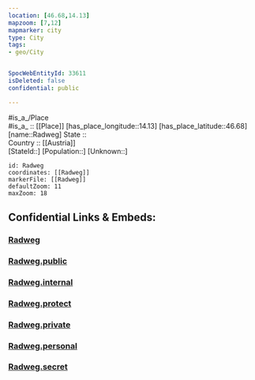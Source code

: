 ```yaml
---
location: [46.68,14.13] 
mapzoom: [7,12] 
mapmarker: city 
type: City
tags:
- geo/City


SpocWebEntityId: 33611
isDeleted: false
confidential: public

---
```

#is_a_/Place  
#is_a_ :: [[Place]] 
[has_place_longitude::14.13] 
[has_place_latitude::46.68] 
[name::Radweg] 
State ::  
Country :: [[Austria]]  
[StateId::] 
[Population::] 
[Unknown::] 


```leaflet
id: Radweg
coordinates: [[Radweg]] 
markerFile: [[Radweg]] 
defaultZoom: 11 
maxZoom: 18
```


## Confidential Links & Embeds: 

### [Radweg](/_Standards/Earth/Continent/Europe/Europe~Central/Austria/Austrias_States/Kärnten/City/Radweg.md) 

### [Radweg.public](/_public/Earth/Continent/Europe/Europe~Central/Austria/Austrias_States/Kärnten/City/Radweg.public.md) 

### [Radweg.internal](/_internal/Earth/Continent/Europe/Europe~Central/Austria/Austrias_States/Kärnten/City/Radweg.internal.md) 

### [Radweg.protect](/_protect/Earth/Continent/Europe/Europe~Central/Austria/Austrias_States/Kärnten/City/Radweg.protect.md) 

### [Radweg.private](/_private/Earth/Continent/Europe/Europe~Central/Austria/Austrias_States/Kärnten/City/Radweg.private.md) 

### [Radweg.personal](/_personal/Earth/Continent/Europe/Europe~Central/Austria/Austrias_States/Kärnten/City/Radweg.personal.md) 

### [Radweg.secret](/_secret/Earth/Continent/Europe/Europe~Central/Austria/Austrias_States/Kärnten/City/Radweg.secret.md)

